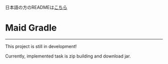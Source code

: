 日本語の方のREADMEは[こちら](https://github.com/Yukkuritaku/maid-gradle/blob/master/README_JP.md)

# Maid Gradle
---
This project is still in development!

Currently, implemented task is zip building and download jar.



